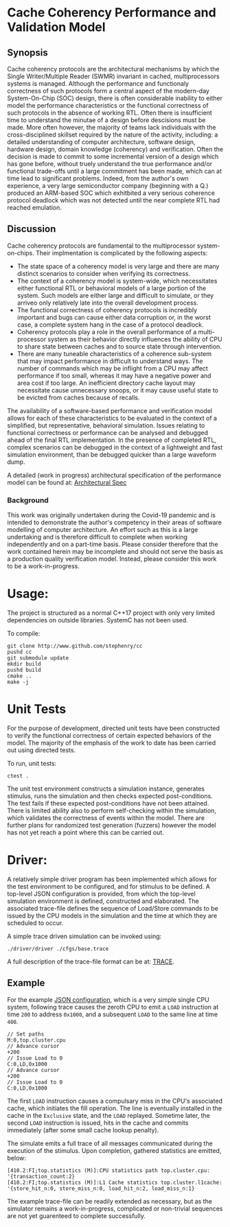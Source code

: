 # Cache Coherency Performance and Validation Model

## Synopsis

Cache coherency protocols are the architectural mechanisms by which
the Single Writer/Multiple Reader (SWMR) invariant in cached,
multiprocessors systems is managed. Although the performance and
functionaly correctness of such protocols form a central aspect of the
modern-day System-On-Chip (SOC) design, there is often considerable
inability to either model the performance characteristics or the
functional correctness of such protocols in the absence of working
RTL. Often there is insufficient time to understand the minutae of a
design before descisions must be made. More often however, the
majority of teams lack individuals with the cross-disciplined skillset
required by the nature of the activity, including: a detailed
understanding of computer architecture, software design, hardware
design, domain knowledge (coherency) and verification. Often the
decision is made to commit to some incremental version of a design
which has gone before, without truely understand the true performance
and/or functional trade-offs until a large commitment has been made,
which can at time lead to significant problems. Indeed, from the
author's own experience, a very large semiconductor company (beginning
with a Q.) produced an ARM-based SOC which exhitbited a very serious
coherence protocol deadlock which was not detected until the near
complete RTL had reached emulation.

## Discussion

Cache coherency protocols are fundamental to the multiprocessor
system-on-chips. Their implmentation is complicated by the following
aspects:

* The state space of a coherency model is very large and there are
  many distinct scenarios to consider when verifying its
  correctness.
* The context of a coherency model is system-wide, which necessitates
  either functional RTL or behavioral models of a large portion of the
  system. Such models are either large and difficult to simulate, or
  they arriveo only relatively late into the overall development
  process.
* The functional correctness of coherency protocols is incredibly
  important and bugs can cause either data corruption or, in the worst
  case, a complete system hang in the case of a protocol deadlock.
* Coherency protocols play a role in the overall performance of a
  multi-processor system as their behavior directly influences the
  ability of CPU to share state between caches and to source state
  through intervention.
* There are many tuneable characteristics of a coherence sub-system
  that may impact performance in difficult to understand ways. The
  number of commands which may be inflight from a CPU may affect
  performance if too small, whereas it may have a negative power and
  area cost if too large. An inefficient directory cache layout may
  necessitate cause unnecessary snoops, or it may cause useful state
  to be evicted from caches because of recalls.

The availability of a software-based performance and verification
model allows for each of these characteristics to be evaluated in the
context of a simplified, but representative, behavioral
simulation. Issues relating to functional correctness or performance
can be analysed and debugged ahead of the final RTL implementation. In
the presence of completed RTL, complex scenarios can be debugged in
the context of a lightweight and fast simulation environment, than be
debugged quicker than a large waveform dump.


A detailed (work in progress) architectural specification of the
performance model can be found at: [Architectural Spec](./doc/ARCH.md)

### Background

This work was originally undertaken during the Covid-19 pandemic and
is intended to demonstrate the author's competency in their areas of
software modelling of computer architecture. An effort such as this is
a large undertaking and is therefore difficult to complete when
working independently and on a part-time basis. Please consider
therefore that the work contained herein may be incomplete and should
not serve the basis as a production quality verification
model. Instead, please consider this work to be a work-in-progress.

# Usage:

The project is structured as a normal C++17 project with only very
limited dependencies on outside libraries. SystemC has not been used.

To compile:

``` shell
git clone http://www.github.com/stephenry/cc
pushd cc
git submodule update
mkdir build
pushd build
cmake ..
make -j
```

# Unit Tests

For the purpose of development, directed unit tests have been
constructed to verify the functional correctness of certain expected
behaviors of the model. The majority of the emphasis of the work to
date has been carried out using directed tests.

To run, unit tests:

``` shell
ctest .
```

The unit test environment constructs a simulation instance, generates
stimulus, runs the simulation and then checks expected
post-conditions. The test fails if these expected post-conditions have
not been attained. There is limited ability also to perform
self-checking within the simulation, which validates the correctness
of events within the model. There are further plans for randomized
test generation (fuzzers) however the model has not yet reach a point
where this can be carried out.

# Driver:

A relatively simple driver program has been implemented which allows
for the test environment to be configured, and for stimulus to be
defined. A top-level JSON configuration is provided, from which the
top-level simulation environment is defined, constructed and
elaborated. The associated trace-file defines the sequence of
Load/Store commands to be issued by the CPU models in the simulation
and the time at which they are scheduled to occur.

A simple trace driven simulation can be invoked using:

``` shell
./driver/driver ./cfgs/base.trace
```

A full description of the trace-file format can be at:
[TRACE](./doc/STIMULUS.md).

## Example

For the example [JSON configuration](./cfgs/base.json.in), which is a
very simple single CPU system, following trace causes the zeroth CPU
to emit a `LOAD` instruction at time `200` to address `0x1000`, and a
subsequent `LOAD` to the same line at time `400`.


```
// Set paths
M:0,top.cluster.cpu
// Advance cursor
+200
// Issue Load to 0
C:0,LD,0x1000
// Advance cursor
+200
// Issue Load to 0
C:0,LD,0x1000
```

The first `LOAD` instruction causes a compulsary miss in the CPU's
associated cache, which initiates the fill operation. The line is
eventually installed in the cache in the `Exclusive` state, and the
`LOAD` replayed. Sometime later, the second `LOAD` instruction is
issued, hits in the cache and commits immediately (after some small
cache lookup penalty).

The simulate emits a full trace of all messages communicated during
the execution of the stimulus. Upon completion, gathered statistics
are emitted, below:

```
[410.2:FI;top.statistics (M)]:CPU statistics path top.cluster.cpu: '{transaction_count:2}
[410.2:FI;top.statistics (M)]:L1 Cache statistics top.cluster.l1cache: '{store_hit_n:0, store_miss_n:0, load_hit_n:2, load_miss_n:1}
```

The example trace-file can be readily extended as necessary, but as
the simulator remains a work-in-progress, complicated or non-trivial
sequences are not yet guarenteed to complete successfully.
